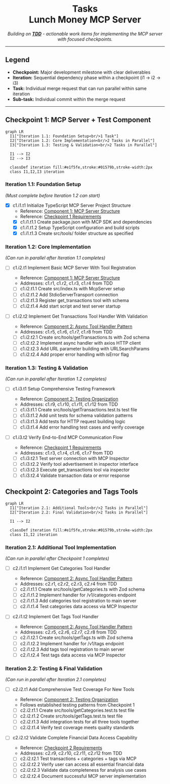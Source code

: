 <div align="center">

# Tasks <br/> Lunch Money MCP Server

_Building on [**TDD**](./tdd.md) - actionable work items for implementing the MCP server with focused checkpoints._

</div>

---

## Legend

- **Checkpoint:** Major development milestone with clear deliverables
- **Iteration:** Sequential dependency phase within a checkpoint (i1 → i2 → i3)
- **Task:** Individual merge request that can run parallel within same iteration
- **Sub-task:** Individual commit within the merge request

---

## Checkpoint 1: MCP Server + Test Component

```mermaid
graph LR
  I1["Iteration 1.1: Foundation Setup<br/>1 Task"]
  I2["Iteration 1.2: Core Implementation<br/>2 Tasks in Parallel"]
  I3["Iteration 1.3: Testing & Validation<br/>2 Tasks in Parallel"]

  I1 --> I2
  I2 --> I3

  classDef iteration fill:#e1f5fe,stroke:#01579b,stroke-width:2px
  class I1,I2,I3 iteration
```

### Iteration 1.1: Foundation Setup

_(Must complete before Iteration 1.2 can start)_

- [x] c1.i1.t1 Initialize TypeScript MCP Server Project Structure
  - Reference: [Component 1: MCP Server Structure](tdd.md#component-1-mcp-server-structure)
  - Reference: [Checkpoint 1 Requirements](tdd.md#checkpoint-1-mcp-server--test-component)
  - [x] c1.i1.t1.1 Create package.json with MCP SDK and dependencies
  - [x] c1.i1.t1.2 Setup TypeScript configuration and build scripts
  - [x] c1.i1.t1.3 Create src/tools/ folder structure as specified

### Iteration 1.2: Core Implementation

_(Can run in parallel after Iteration 1.1 completes)_

- [ ] c1.i2.t1 Implement Basic MCP Server With Tool Registration

  - Reference: [Component 1: MCP Server Structure](tdd.md#component-1-mcp-server-structure)
  - Addresses: c1.r1, c1.r2, c1.r3, c1.r4 from TDD
  - [ ] c1.i2.t1.1 Create src/index.ts with McpServer setup
  - [ ] c1.i2.t1.2 Add StdioServerTransport connection
  - [ ] c1.i2.t1.3 Register get_transactions tool with schema
  - [ ] c1.i2.t1.4 Add start script and test server startup

- [ ] c1.i2.t2 Implement Get Transactions Tool Handler With Validation
  - Reference: [Component 2: Async Tool Handler Pattern](tdd.md#component-2-async-tool-handler-pattern)
  - Addresses: c1.r5, c1.r6, c1.r7, c1.r8 from TDD
  - [ ] c1.i2.t2.1 Create src/tools/getTransactions.ts with Zod schema
  - [ ] c1.i2.t2.2 Implement async handler with axios HTTP client
  - [ ] c1.i2.t2.3 Add URL parameter building with URLSearchParams
  - [ ] c1.i2.t2.4 Add proper error handling with isError flag

### Iteration 1.3: Testing & Validation

_(Can run in parallel after Iteration 1.2 completes)_

- [ ] c1.i3.t1 Setup Comprehensive Testing Framework

  - Reference: [Component 2: Testing Organization](tdd.md#component-2-async-tool-handler-pattern)
  - Addresses: c1.r9, c1.r10, c1.r11, c1.r12 from TDD
  - [ ] c1.i3.t1.1 Create src/tools/getTransactions.test.ts test file
  - [ ] c1.i3.t1.2 Add unit tests for schema validation patterns
  - [ ] c1.i3.t1.3 Add tests for HTTP request building logic
  - [ ] c1.i3.t1.4 Add error handling test cases and verify coverage

- [ ] c1.i3.t2 Verify End-to-End MCP Communication Flow
  - Reference: [Checkpoint 1 Requirements](tdd.md#checkpoint-1-mcp-server--test-component)
  - Addresses: c1.r3, c1.r4, c1.r6, c1.r7 from TDD
  - [ ] c1.i3.t2.1 Test server connection with MCP Inspector
  - [ ] c1.i3.t2.2 Verify tool advertisement in inspector interface
  - [ ] c1.i3.t2.3 Execute get_transactions tool via inspector
  - [ ] c1.i3.t2.4 Validate transaction data or error response

## Checkpoint 2: Categories and Tags Tools

```mermaid
graph LR
  I1["Iteration 2.1: Additional Tools<br/>2 Tasks in Parallel"]
  I2["Iteration 2.2: Final Validation<br/>2 Tasks in Parallel"]

  I1 --> I2

  classDef iteration fill:#e1f5fe,stroke:#01579b,stroke-width:2px
  class I1,I2 iteration
```

### Iteration 2.1: Additional Tool Implementation

_(Can run in parallel after Checkpoint 1 completes)_

- [ ] c2.i1.t1 Implement Get Categories Tool Handler

  - Reference: [Component 2: Async Tool Handler Pattern](tdd.md#component-2-async-tool-handler-pattern)
  - Addresses: c2.r1, c2.r2, c2.r3, c2.r4 from TDD
  - [ ] c2.i1.t1.1 Create src/tools/getCategories.ts with Zod schema
  - [ ] c2.i1.t1.2 Implement handler for /v1/categories endpoint
  - [ ] c2.i1.t1.3 Add categories tool registration to main server
  - [ ] c2.i1.t1.4 Test categories data access via MCP Inspector

- [ ] c2.i1.t2 Implement Get Tags Tool Handler
  - Reference: [Component 2: Async Tool Handler Pattern](tdd.md#component-2-async-tool-handler-pattern)
  - Addresses: c2.r5, c2.r6, c2.r7, c2.r8 from TDD
  - [ ] c2.i1.t2.1 Create src/tools/getTags.ts with Zod schema
  - [ ] c2.i1.t2.2 Implement handler for /v1/tags endpoint
  - [ ] c2.i1.t2.3 Add tags tool registration to main server
  - [ ] c2.i1.t2.4 Test tags data access via MCP Inspector

### Iteration 2.2: Testing & Final Validation

_(Can run in parallel after Iteration 2.1 completes)_

- [ ] c2.i2.t1 Add Comprehensive Test Coverage For New Tools

  - Reference: [Component 2: Testing Organization](tdd.md#component-2-async-tool-handler-pattern)
  - Follows established testing patterns from Checkpoint 1
  - [ ] c2.i2.t1.1 Create src/tools/getCategories.test.ts test file
  - [ ] c2.i2.t1.2 Create src/tools/getTags.test.ts test file
  - [ ] c2.i2.t1.3 Add integration tests for all three tools together
  - [ ] c2.i2.t1.4 Verify test coverage meets quality standards

- [ ] c2.i2.t2 Validate Complete Financial Data Access Capability
  - Reference: [Checkpoint 2 Requirements](tdd.md#checkpoint-2-categories-and-tags-tools)
  - Addresses: c2.r9, c2.r10, c2.r11, c2.r12 from TDD
  - [ ] c2.i2.t2.1 Test transactions + categories + tags via MCP
  - [ ] c2.i2.t2.2 Verify user can access all essential financial data
  - [ ] c2.i2.t2.3 Validate data completeness for analysis use cases
  - [ ] c2.i2.t2.4 Document successful MCP server implementation
